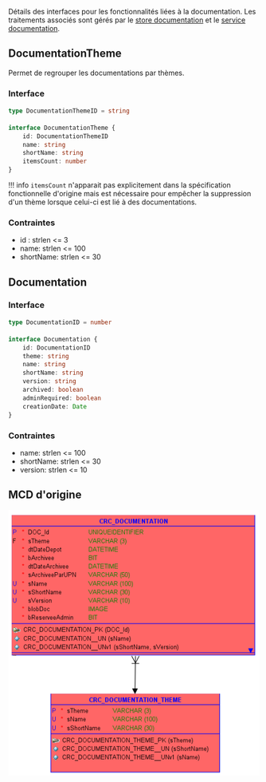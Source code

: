 Détails des interfaces pour les fonctionnalités liées à la documentation. Les traitements associés sont gérés par le [store documentation](../Store/) et le [service documentation](../Services/DocumentationSVC.md).

## DocumentationTheme

Permet de regrouper les documentations par thèmes.

### Interface

```ts
type DocumentationThemeID = string

interface DocumentationTheme {
	id: DocumentationThemeID
	name: string
	shortName: string
	itemsCount: number
}
```

!!! info
		`itemsCount` n'apparait pas explicitement dans la spécification fonctionnelle d'origine mais est nécessaire pour empêcher la suppression d'un thème lorsque celui-ci est lié à des documentations.

### Contraintes

- id : strlen <= 3
- name: strlen <= 100
- shortName: strlen <= 30

## Documentation

### Interface

```ts
type DocumentationID = number

interface Documentation {
	id: DocumentationID
	theme: string
	name: string
	shortName: string
	version: string
	archived: boolean
	adminRequired: boolean
	creationDate: Date
}
```

### Contraintes

- name: strlen <= 100
- shortName: strlen <= 30
- version: strlen <= 10

## MCD d'origine

![Pasted image 20230203150720](../medias/Pasted%20image%2020230203150720.png)

